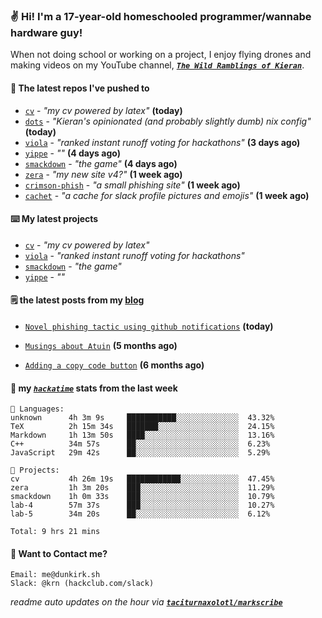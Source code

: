 ### ✌️ Hi! I'm a 17-year-old homeschooled programmer/wannabe hardware guy!

When not doing school or working on a project, I enjoy flying drones and making videos on my YouTube channel, [**_`The Wild Ramblings of Kieran`_**](https://youtube.com/@kieran.rambles).

#### 👷 The latest repos I've pushed to

- [`cv`](https://github.com/taciturnaxolotl/cv) - _"my cv powered by latex"_ **(today)**
- [`dots`](https://github.com/taciturnaxolotl/dots) - _"Kieran's opinionated (and probably slightly dumb) nix config"_ **(today)**
- [`viola`](https://github.com/taciturnaxolotl/viola) - _"ranked instant runoff voting for hackathons"_ **(3 days ago)**
- [`yippe`](https://github.com/taciturnaxolotl/yippe) - _""_ **(4 days ago)**
- [`smackdown`](https://github.com/taciturnaxolotl/smackdown) - _"the game"_ **(4 days ago)**
- [`zera`](https://github.com/taciturnaxolotl/zera) - _"my new site v4?"_ **(1 week ago)**
- [`crimson-phish`](https://github.com/taciturnaxolotl/crimson-phish) - _"a small phishing site"_ **(1 week ago)**
- [`cachet`](https://github.com/taciturnaxolotl/cachet) - _"a cache for slack profile pictures and emojis"_ **(1 week ago)**

#### ⌨️ My latest projects

- [`cv`](https://github.com/taciturnaxolotl/cv) - _"my cv powered by latex"_
- [`viola`](https://github.com/taciturnaxolotl/viola) - _"ranked instant runoff voting for hackathons"_
- [`smackdown`](https://github.com/taciturnaxolotl/smackdown) - _"the game"_
- [`yippe`](https://github.com/taciturnaxolotl/yippe) - _""_

#### 🗒️ the latest posts from my [blog](https://dunkirk.sh)

- [`Novel phishing tactic using github notifications`](https://dunkirk.sh/blog/github-phishing/) **(today)**

- [`Musings about Atuin`](https://dunkirk.sh/blog/atuin/) **(5 months ago)**

- [`Adding a copy code button`](https://dunkirk.sh/blog/adding-a-copy-button/) **(6 months ago)**



#### 📡 my [_`hackatime`_](https://waka.hackclub.com) stats from the last week

```text
💾 Languages:
unknown      4h 3m 9s     ███████████░░░░░░░░░░░░░░  43.32%
TeX          2h 15m 34s   ███████░░░░░░░░░░░░░░░░░░  24.15%
Markdown     1h 13m 50s   ████░░░░░░░░░░░░░░░░░░░░░  13.16%
C++          34m 57s      ██░░░░░░░░░░░░░░░░░░░░░░░  6.23%
JavaScript   29m 42s      ██░░░░░░░░░░░░░░░░░░░░░░░  5.29%

💼 Projects:
cv           4h 26m 19s   ████████████░░░░░░░░░░░░░  47.45%
zera         1h 3m 20s    ███░░░░░░░░░░░░░░░░░░░░░░  11.29%
smackdown    1h 0m 33s    ███░░░░░░░░░░░░░░░░░░░░░░  10.79%
lab-4        57m 37s      ███░░░░░░░░░░░░░░░░░░░░░░  10.27%
lab-5        34m 20s      ██░░░░░░░░░░░░░░░░░░░░░░░  6.12%

Total: 9 hrs 21 mins
```

#### 📮 Want to Contact me?

```text
Email: me@dunkirk.sh
Slack: @krn (hackclub.com/slack)
```

_readme auto updates on the hour via [**`taciturnaxolotl/markscribe`**](https://github.com/taciturnaxolotl/markscribe)_
